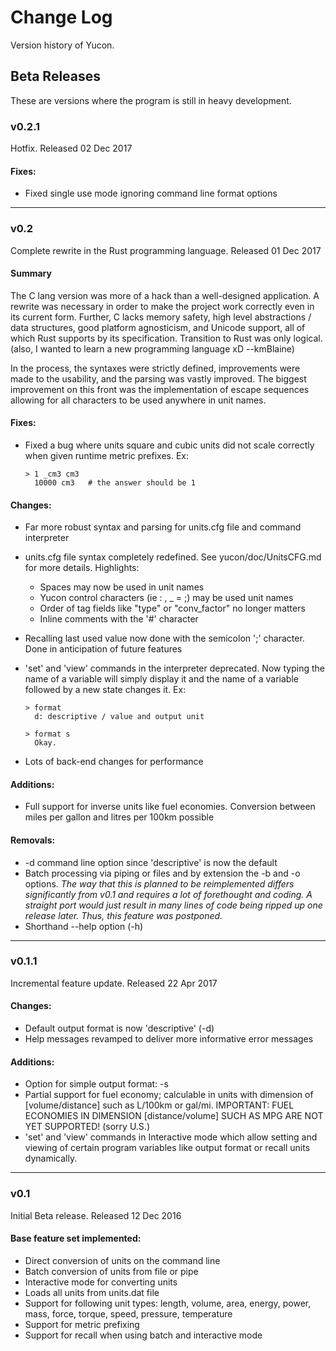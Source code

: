 # Change Log
Version history of Yucon.

## Beta Releases
These are versions where the program is still in heavy development.

### **v0.2.1**
Hotfix. Released 02 Dec 2017

#### Fixes:
* Fixed single use mode ignoring command line format options

---
### **v0.2**
Complete rewrite in the Rust programming language. Released 01 Dec 2017

#### Summary
The C lang version was more of a hack than a well-designed application. A rewrite
was necessary in order to make the project work correctly even in its current form.
Further, C lacks memory safety, high level abstractions / data structures, good
platform agnosticism, and Unicode support, all of which Rust supports by its
specification. Transition to Rust was only logical. (also, I wanted to learn a
new programming language xD --kmBlaine)

In the process, the syntaxes were strictly defined, improvements were made to the
usability, and the parsing was vastly improved. The biggest improvement on this
front was the implementation of escape sequences allowing for all characters to
be used anywhere in unit names.

#### Fixes:
* Fixed a bug where units square and cubic units did not scale correctly when
  given runtime metric prefixes. Ex:

      > 1 _cm3 cm3
        10000 cm3   # the answer should be 1

#### Changes:
* Far more robust syntax and parsing for units.cfg file and command interpreter
* units.cfg file syntax completely redefined. See yucon/doc/UnitsCFG.md for more
  details. Highlights:
  * Spaces may now be used in unit names
  * Yucon control characters (ie : , _ = ;) may be used unit names
  * Order of tag fields like "type" or "conv_factor" no longer matters
  * Inline comments with the \'#\' character
* Recalling last used value now done with the semicolon \';\' character. Done in
  anticipation of future features
* \'set\' and \'view\' commands in the interpreter deprecated. Now typing the
  name of a variable will simply display it and the name of a variable followed
  by a new state changes it. Ex:

      > format
        d: descriptive / value and output unit
      
      > format s
        Okay.

* Lots of back-end changes for performance

#### Additions:
* Full support for inverse units like fuel economies. Conversion between miles
  per gallon and litres per 100km possible

#### Removals:
* -d command line option since \'descriptive\' is now the default
* Batch processing via piping or files and by extension the -b and -o options.
  *The way that this is planned to be reimplemented differs significantly from
  v0.1 and requires a lot of forethought and coding. A straight port would just
  result in many lines of code being ripped up one release later. Thus, this
  feature was postponed.*
* Shorthand --help option (-h)

---
### **v0.1.1**
Incremental feature update. Released 22 Apr 2017

#### Changes:
* Default output format is now 'descriptive' (-d)
* Help messages revamped to deliver more informative error messages

#### Additions:
* Option for simple output format: -s
* Partial support for fuel economy; calculable in units with dimension of
  [volume/distance] such as L/100km or gal/mi. IMPORTANT: FUEL ECONOMIES
  IN DIMENSION [distance/volume] SUCH AS MPG ARE NOT YET SUPPORTED! (sorry
  U.S.)
* 'set' and 'view' commands in Interactive mode which allow setting and
  viewing of certain program variables like output format or recall units
  dynamically.

---
### **v0.1**
Initial Beta release. Released 12 Dec 2016

#### Base feature set implemented:
* Direct conversion of units on the command line
* Batch conversion of units from file or pipe
* Interactive mode for converting units
* Loads all units from units.dat file
* Support for following unit types: length, volume, area, energy, power,
  mass, force, torque, speed, pressure, temperature
* Support for metric prefixing
* Support for recall when using batch and interactive mode
